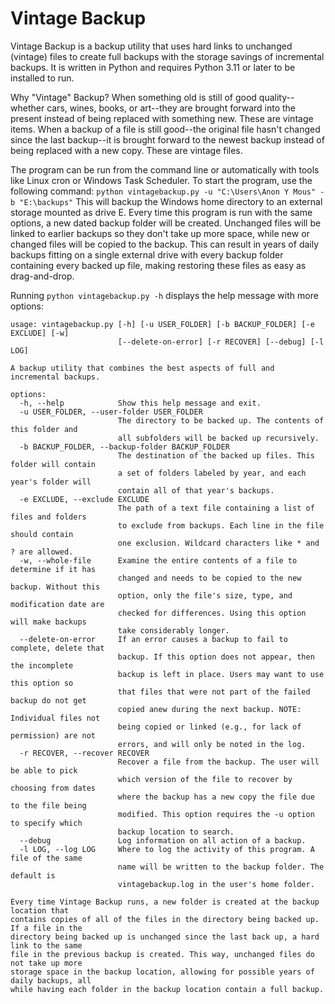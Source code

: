 # Vintage Backup

Vintage Backup is a backup utility that uses hard links to unchanged (vintage) files to create full backups with the storage savings of incremental backups.
It is written in Python and requires Python 3.11 or later to be installed to run.

Why "Vintage" Backup?
When something old is still of good quality--whether cars, wines, books, or art--they are brought forward into the present instead of being replaced with something new.
These are vintage items.
When a backup of a file is still good--the original file hasn't changed since the last backup--it is brought forward to the newest backup instead of being replaced with a new copy.
These are vintage files.

The program can be run from the command line or automatically with tools like Linux cron or Windows Task Scheduler.
To start the program, use the following command: `python vintagebackup.py -u "C:\Users\Anon Y Mous" -b "E:\backups"`
This will backup the Windows home directory to an external storage mounted as drive E.
Every time this program is run with the same options, a new dated backup folder will be created.
Unchanged files will be linked to earlier backups so they don't take up more space, while new or changed files will be copied to the backup.
This can result in years of daily backups fitting on a single external drive with every backup folder containing every backed up file, making restoring these files as easy as drag-and-drop.

Running `python vintagebackup.py -h` displays the help message with more options:
```
usage: vintagebackup.py [-h] [-u USER_FOLDER] [-b BACKUP_FOLDER] [-e EXCLUDE] [-w]
                        [--delete-on-error] [-r RECOVER] [--debug] [-l LOG]

A backup utility that combines the best aspects of full and incremental backups.

options:
  -h, --help            Show this help message and exit.
  -u USER_FOLDER, --user-folder USER_FOLDER
                        The directory to be backed up. The contents of this folder and
                        all subfolders will be backed up recursively.
  -b BACKUP_FOLDER, --backup-folder BACKUP_FOLDER
                        The destination of the backed up files. This folder will contain
                        a set of folders labeled by year, and each year's folder will
                        contain all of that year's backups.
  -e EXCLUDE, --exclude EXCLUDE
                        The path of a text file containing a list of files and folders
                        to exclude from backups. Each line in the file should contain
                        one exclusion. Wildcard characters like * and ? are allowed.
  -w, --whole-file      Examine the entire contents of a file to determine if it has
                        changed and needs to be copied to the new backup. Without this
                        option, only the file's size, type, and modification date are
                        checked for differences. Using this option will make backups
                        take considerably longer.
  --delete-on-error     If an error causes a backup to fail to complete, delete that
                        backup. If this option does not appear, then the incomplete
                        backup is left in place. Users may want to use this option so
                        that files that were not part of the failed backup do not get
                        copied anew during the next backup. NOTE: Individual files not
                        being copied or linked (e.g., for lack of permission) are not
                        errors, and will only be noted in the log.
  -r RECOVER, --recover RECOVER
                        Recover a file from the backup. The user will be able to pick
                        which version of the file to recover by choosing from dates
                        where the backup has a new copy the file due to the file being
                        modified. This option requires the -u option to specify which
                        backup location to search.
  --debug               Log information on all action of a backup.
  -l LOG, --log LOG     Where to log the activity of this program. A file of the same
                        name will be written to the backup folder. The default is
                        vintagebackup.log in the user's home folder.

Every time Vintage Backup runs, a new folder is created at the backup location that
contains copies of all of the files in the directory being backed up. If a file in the
directory being backed up is unchanged since the last back up, a hard link to the same
file in the previous backup is created. This way, unchanged files do not take up more
storage space in the backup location, allowing for possible years of daily backups, all
while having each folder in the backup location contain a full backup.
```
